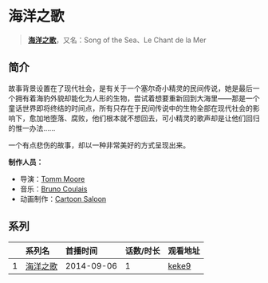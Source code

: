 # 海洋之歌


> <u>**[海洋之歌](https://bgm.tv/subject/119356)**</u>，又名：Song of the Sea、Le Chant de la Mer

## 简介

故事背景设置在了现代社会，是有关于一个塞尔奇小精灵的民间传说，她是最后一个拥有着海豹外貌却能化为人形的生物，尝试着想要重新回到大海里——那是一个童话世界即将终结的时间点，所有只存在于民间传说中的生物全部在现代社会的影响下，愈加地堕落、腐败，他们根本就不想回去，可小精灵的歌声却是让他们回归的惟一办法…… 

一个有点悲伤的故事，却以一种非常美好的方式呈现出来。

**制作人员：**
- 导演：[Tomm Moore](https://bgm.tv/person/28264)
- 音乐：[Bruno Coulais](https://bgm.tv/person/40715)
- 动画制作：[Cartoon Saloon](https://bgm.tv/person/48067)



## 系列

|     | 系列名  | 首播时间       | 话数/时长 | 观看地址                                                    |
| :-- | :--- | :--------- | :---- | :------------------------------------------------------ |
| 1   |[海洋之歌](https://bgm.tv/subject/119356)| 2014-09-06 | 1     | [keke9](https://www.keke9.app/play/177041-4-32411.html) |



